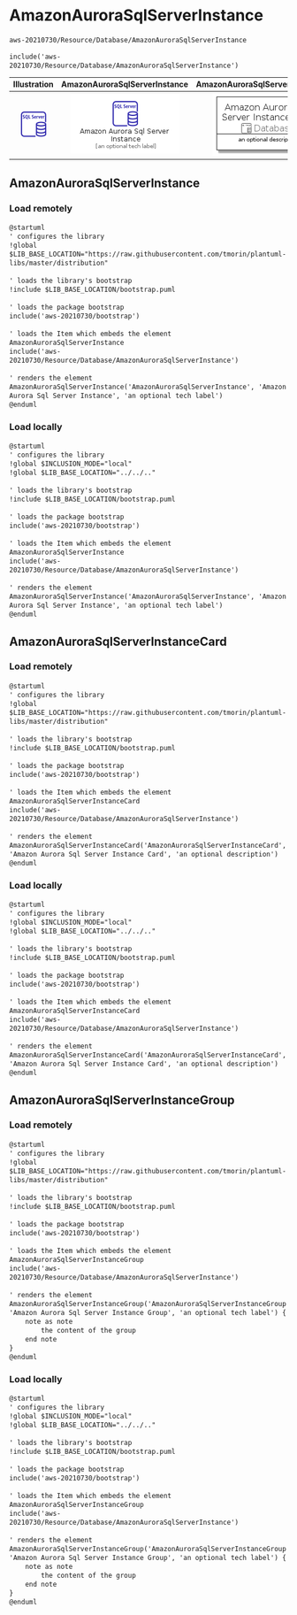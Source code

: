 # AmazonAuroraSqlServerInstance


```text
aws-20210730/Resource/Database/AmazonAuroraSqlServerInstance
```

```text
include('aws-20210730/Resource/Database/AmazonAuroraSqlServerInstance')
```



| Illustration | AmazonAuroraSqlServerInstance | AmazonAuroraSqlServerInstanceCard | AmazonAuroraSqlServerInstanceGroup |
| :---: | :---: | :---: | :---: |
| ![illustration for Illustration](../../../aws-20210730/Resource/Database/AmazonAuroraSqlServerInstance.png) | ![illustration for AmazonAuroraSqlServerInstance](../../../aws-20210730/Resource/Database/AmazonAuroraSqlServerInstance.Local.png) | ![illustration for AmazonAuroraSqlServerInstanceCard](../../../aws-20210730/Resource/Database/AmazonAuroraSqlServerInstanceCard.Local.png) | ![illustration for AmazonAuroraSqlServerInstanceGroup](../../../aws-20210730/Resource/Database/AmazonAuroraSqlServerInstanceGroup.Local.png) |




## AmazonAuroraSqlServerInstance

### Load remotely
```plantuml
@startuml
' configures the library
!global $LIB_BASE_LOCATION="https://raw.githubusercontent.com/tmorin/plantuml-libs/master/distribution"

' loads the library's bootstrap
!include $LIB_BASE_LOCATION/bootstrap.puml

' loads the package bootstrap
include('aws-20210730/bootstrap')

' loads the Item which embeds the element AmazonAuroraSqlServerInstance
include('aws-20210730/Resource/Database/AmazonAuroraSqlServerInstance')

' renders the element
AmazonAuroraSqlServerInstance('AmazonAuroraSqlServerInstance', 'Amazon Aurora Sql Server Instance', 'an optional tech label')
@enduml
```

### Load locally
```plantuml
@startuml
' configures the library
!global $INCLUSION_MODE="local"
!global $LIB_BASE_LOCATION="../../.."

' loads the library's bootstrap
!include $LIB_BASE_LOCATION/bootstrap.puml

' loads the package bootstrap
include('aws-20210730/bootstrap')

' loads the Item which embeds the element AmazonAuroraSqlServerInstance
include('aws-20210730/Resource/Database/AmazonAuroraSqlServerInstance')

' renders the element
AmazonAuroraSqlServerInstance('AmazonAuroraSqlServerInstance', 'Amazon Aurora Sql Server Instance', 'an optional tech label')
@enduml
```

## AmazonAuroraSqlServerInstanceCard

### Load remotely
```plantuml
@startuml
' configures the library
!global $LIB_BASE_LOCATION="https://raw.githubusercontent.com/tmorin/plantuml-libs/master/distribution"

' loads the library's bootstrap
!include $LIB_BASE_LOCATION/bootstrap.puml

' loads the package bootstrap
include('aws-20210730/bootstrap')

' loads the Item which embeds the element AmazonAuroraSqlServerInstanceCard
include('aws-20210730/Resource/Database/AmazonAuroraSqlServerInstance')

' renders the element
AmazonAuroraSqlServerInstanceCard('AmazonAuroraSqlServerInstanceCard', 'Amazon Aurora Sql Server Instance Card', 'an optional description')
@enduml
```

### Load locally
```plantuml
@startuml
' configures the library
!global $INCLUSION_MODE="local"
!global $LIB_BASE_LOCATION="../../.."

' loads the library's bootstrap
!include $LIB_BASE_LOCATION/bootstrap.puml

' loads the package bootstrap
include('aws-20210730/bootstrap')

' loads the Item which embeds the element AmazonAuroraSqlServerInstanceCard
include('aws-20210730/Resource/Database/AmazonAuroraSqlServerInstance')

' renders the element
AmazonAuroraSqlServerInstanceCard('AmazonAuroraSqlServerInstanceCard', 'Amazon Aurora Sql Server Instance Card', 'an optional description')
@enduml
```

## AmazonAuroraSqlServerInstanceGroup

### Load remotely
```plantuml
@startuml
' configures the library
!global $LIB_BASE_LOCATION="https://raw.githubusercontent.com/tmorin/plantuml-libs/master/distribution"

' loads the library's bootstrap
!include $LIB_BASE_LOCATION/bootstrap.puml

' loads the package bootstrap
include('aws-20210730/bootstrap')

' loads the Item which embeds the element AmazonAuroraSqlServerInstanceGroup
include('aws-20210730/Resource/Database/AmazonAuroraSqlServerInstance')

' renders the element
AmazonAuroraSqlServerInstanceGroup('AmazonAuroraSqlServerInstanceGroup', 'Amazon Aurora Sql Server Instance Group', 'an optional tech label') {
    note as note
        the content of the group
    end note
}
@enduml
```

### Load locally
```plantuml
@startuml
' configures the library
!global $INCLUSION_MODE="local"
!global $LIB_BASE_LOCATION="../../.."

' loads the library's bootstrap
!include $LIB_BASE_LOCATION/bootstrap.puml

' loads the package bootstrap
include('aws-20210730/bootstrap')

' loads the Item which embeds the element AmazonAuroraSqlServerInstanceGroup
include('aws-20210730/Resource/Database/AmazonAuroraSqlServerInstance')

' renders the element
AmazonAuroraSqlServerInstanceGroup('AmazonAuroraSqlServerInstanceGroup', 'Amazon Aurora Sql Server Instance Group', 'an optional tech label') {
    note as note
        the content of the group
    end note
}
@enduml
```

